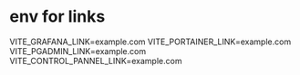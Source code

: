 # env for links
VITE_GRAFANA_LINK=example.com
VITE_PORTAINER_LINK=example.com
VITE_PGADMIN_LINK=example.com
VITE_CONTROL_PANNEL_LINK=example.com
